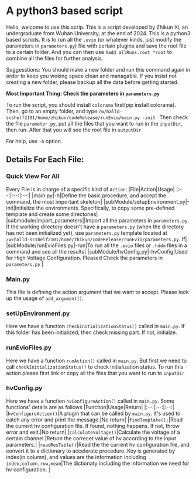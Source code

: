 # A python3 based script
Hello, welcome to use this scrip. This is a script developed by Zhikun Xi, an undergraduate from Wuhan University, at the end of 2024. This is a python3 based scripts. It is to run all the `.evio` (or whatever kinds, just modify the parameters in `parameters.py`) file with certain plugins and save the root file to a certain folder. And you can then use `hadd allRuns.root *root` to combine all the files for further analysis.

Suggesstions: You should make a new folder and run this command again in order to keep you woking space clean and managable. If you insist not creating a new folder, please backup all the data before getting started.

**Most Important Thing: Check the parameters in `parameters.py`**

To run the script, you should install `colorama` first(pip install colorama). Then, go to an empty folder, and type 
`/w/halld-scshelf2101/home/zhikun/codeRelease/runEvio/main.py -init `
Then check the file `parameter.py`, put all the files that you want to run in the `inputDir`, then run. After that you will see the root file in `outputDir`

For help, use `-h` option.

## Details For Each File:
### Quick View For All
Every File is in charge of a specific kind of `Action`:
|File|Action|Usage|
|:--:|:--:|:--:|
|main.py|-h|Define the basic procedure, and accept the command, the most important skeleton|
|subModule/setupEnvironment.py|-init|Initialize the environments. Specifically, to copy some pre-defined template and create some directories|
|submodule/import_parameters||Import all the parameters in `parameters.py`. If the working directory doesn't have a `parameters.py` (when the directory has not been initialized yet), use `parameters.py` template located at `/w/halld-scshelf2101/home/zhikun/codeRelease/runEvio/parameters.py`. If|
|subModule/runEvioFiles.py|-run|To run all the `.evio` files or `.hddm` files in a command and see all the results|
|subModule/hvConfig.py|-hvConfig|Used for High Voltage Configuration. Pleased Check the parameters in `parameters.py` |



### Main.py
This file is defining the action argument that we want to accept. Please look up the usage of `add_argument()`.


### setUpEnvironment.py
Here we have a function `checkInitializationStatus()` called in `main.py`. If this folder has been initialized, then check missing part. If not, initialze.

### runEvioFiles.py
Here we have a function `runAction()` called in `main.py`. But first we need to call `checkInitializationStatus()` to check initialization status. To run this action please first link or copy all the files that you want to run to `inputDir`

### hvConfig.py
Here we have a function `hvConfigureAction()` called in `main.py`. Some functions' details are as follows
|Function|Usage|Return|
|:--:|:--:|:--:|
|`hvConfigureAction()`|A plugin that can be called by `main.py`. It's used to catch any error and print the message.|No return|
|`findTemplate():`|Read the current hv configuration file. If found, nothing happens. If not, throw error and exit.|No return|
|`calculateVoltage()`|Calculate the voltage of a certain channel.|Return the correcet value of hv according to the input parameters.|
|`readResTable()`|Read the the current hv configuration file, and convert it to a dictionary to accelerate procedure. Key is generated by index(in column), and values are the information including `index,column,row,mean`|The dictionaty including the information we need for hv configuration. |
